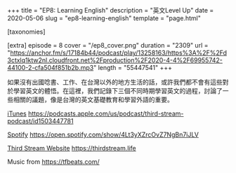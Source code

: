 +++
title = "EP8: Learning English"
description = "英文Level Up"
date = 2020-05-06
slug = "ep8-learning-english"
template = "page.html"

[taxonomies]

[extra]
episode = 8
cover = "/ep8_cover.png"
duration = "2309"
url = "https://anchor.fm/s/17184b44/podcast/play/13258163/https%3A%2F%2Fd3ctxlq1ktw2nl.cloudfront.net%2Fproduction%2F2020-4-4%2F69955742-44100-2-cfa504f851b2b.mp3"
length = "55447541"
+++

如果沒有出國唸書、工作、在台灣以外的地方生活的話，或許我們都不會有這些對於學習英文的體悟。在這裡，我們記錄下三個不同時期學習英文的過程，討論了一些相關的議題，像是台灣的英文基礎教育和學習外語的重要。

<!-- more -->

[iTunes](https://podcasts.apple.com/us/podcast/third-stream-podcast/id1503447781)
https://podcasts.apple.com/us/podcast/third-stream-podcast/id1503447781

[Spotify](https://open.spotify.com/show/4Lt3yXZrcOvZ7NgBn7iJLV)
https://open.spotify.com/show/4Lt3yXZrcOvZ7NgBn7iJLV

[Third Stream Website](https://thirdstream.life)
https://thirdstream.life

Music from https://tfbeats.com/
